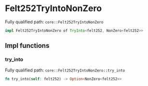 # Felt252TryIntoNonZero

Fully qualified path: `core::Felt252TryIntoNonZero`

```rust
impl Felt252TryIntoNonZero of TryInto<felt252, NonZero<felt252>>
```

## Impl functions

### try_into

Fully qualified path: `core::Felt252TryIntoNonZero::try_into`

```rust
fn try_into(self: felt252) -> Option<NonZero<felt252>>
```


